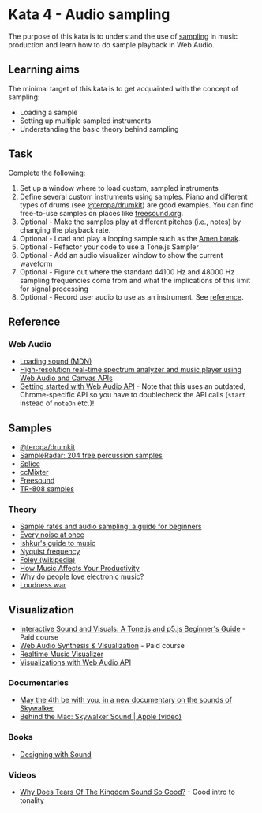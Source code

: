 # Kata 4 - Audio sampling

The purpose of this kata is to understand the use of [sampling](<https://en.wikipedia.org/wiki/Sampling_(music)>) in music production and learn how to do sample playback in Web Audio.

## Learning aims

The minimal target of this kata is to get acquainted with the concept of sampling:

* Loading a sample
* Setting up multiple sampled instruments
* Understanding the basic theory behind sampling

## Task

Complete the following:

1. Set up a window where to load custom, sampled instruments
2. Define several custom instruments using samples. Piano and different types of drums (see [@teropa/drumkit](https://www.npmjs.com/package/@teropa/drumkit)) are good examples. You can find free-to-use samples on places like [freesound.org](https://freesound.org/).
3. Optional - Make the samples play at different pitches (i.e., notes) by changing the playback rate.
4. Optional - Load and play a looping sample such as the [Amen break](https://en.wikipedia.org/wiki/Amen_break).
5. Optional - Refactor your code to use a Tone.js Sampler
6. Optional - Add an audio visualizer window to show the current waveform
7. Optional - Figure out where the standard 44100 Hz and 48000 Hz sampling frequencies come from and what the implications of this limit for signal processing
8. Optional - Record user audio to use as an instrument. See [reference](https://web.dev/media-recording-audio/).

## Reference

### Web Audio

* [Loading sound (MDN)](https://developer.mozilla.org/en-US/docs/Web/API/Web_Audio_API/Using_Web_Audio_API#loading_sound)
* [High-resolution real-time spectrum analyzer and music player using Web Audio and Canvas APIs](https://github.com/hvianna/audioMotion.js)
* [Getting started with Web Audio API](https://web.dev/webaudio-intro/) - Note that this uses an outdated, Chrome-specific API so you have to doublecheck the API calls (`start` instead of `noteOn` etc.)!

## Samples

* [@teropa/drumkit](https://www.npmjs.com/package/@teropa/drumkit)
* [SampleRadar: 204 free percussion samples](https://www.musicradar.com/news/tech/sampleradar-204-free-percussion-samples-523942)
* [Splice](https://splice.com/)
* [ccMixter](http://ccmixter.org/)
* [Freesound](https://freesound.org/)
* [TR-808 samples](https://github.com/tidalcycles/Dirt-Samples/blob/master/808/TR808.TXT)

### Theory

* [Sample rates and audio sampling: a guide for beginners](https://www.adobe.com/uk/creativecloud/video/discover/audio-sampling.html)
* [Every noise at once](https://everynoise.com/)
* [Ishkur's guide to music](http://music.ishkur.com/)
* [Nyquist frequency](https://en.wikipedia.org/wiki/Nyquist_frequency)
* [Foley (wikipedia)](https://en.wikipedia.org/wiki/Foley_(filmmaking))
* [How Music Affects Your Productivity](https://www.entrepreneur.com/living/how-music-affects-your-productivity/235654)
* [Why do people love electronic music?](https://www.arc.unsw.edu.au/blitz/read/why-do-people-love-electronic-music)
* [Loudness war](https://en.wikipedia.org/wiki/Loudness_war)

## Visualization

* [Interactive Sound and Visuals: A Tone.js and p5.js Beginner's Guide](https://musichackspace.org/product/interactive-sound-and-visuals-a-tone-js-and-p5-js-beginners-guide/) - Paid course
* [Web Audio Synthesis & Visualization](https://frontendmasters.com/courses/web-audio/) - Paid course
* [Realtime Music Visualizer](https://lucid.zaps.dev/)
* [Visualizations with Web Audio API](https://developer.mozilla.org/en-US/docs/Web/API/Web_Audio_API/Visualizations_with_Web_Audio_API)

### Documentaries

* [May the 4th be with you, in a new documentary on the sounds of Skywalker](https://cdm.link/2022/05/may-the-4th-be-with-you-in-a-new-documentary-on-the-sounds-of-skywalker/)
* [Behind the Mac: Skywalker Sound | Apple (video)](https://www.youtube.com/watch?v=E99Et5mzxv0)

### Books

* [Designing with Sound](https://www.amazon.com/Designing-Sound-Fundamentals-Products-Services/dp/1491961104)

### Videos

* [Why Does Tears Of The Kingdom Sound So Good?](https://www.youtube.com/watch?v=toEdi_wjTGM) - Good intro to tonality
